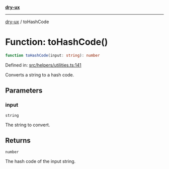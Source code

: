 [**dry-ux**](../README.md)

***

[dry-ux](../README.md) / toHashCode

# Function: toHashCode()

```ts
function toHashCode(input: string): number
```

Defined in: [src/helpers/utilities.ts:141](https://github.com/navedr/dry-ux/blob/05824901684f5086b63edd3699fcdb1704ab19f9/src/helpers/utilities.ts#L141)

Converts a string to a hash code.

## Parameters

### input

`string`

The string to convert.

## Returns

`number`

The hash code of the input string.

